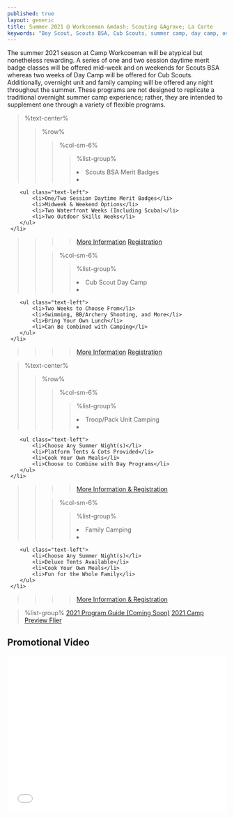 ```yaml
---
published: true
layout: generic
title: Summer 2021 @ Workcoeman &mdash; Scouting &Agrave; La Carte
keywords: "Boy Scout, Scouts BSA, Cub Scouts, summer camp, day camp, overview, Scouting, Scouting A La Carte, Family Camping, Overnight Camping, Merit Badges"
---
```


The summer 2021 season at Camp Workcoeman will be atypical but nonetheless rewarding. A series of one and two session daytime merit badge classes will be offered mid-week and on weekends for Scouts BSA whereas two weeks of Day Camp will be offered for Cub Scouts. Additionally, overnight unit and family camping will be offered any night throughout the summer. These programs are not designed to replicate a traditional overnight summer camp experience; rather, they are intended to supplement one through a variety of flexible programs.

> %text-center%
>> %row%
>>> %col-sm-6%
>>>> %list-group%
>>>> <li class="list-group-item active h3">Scouts BSA Merit Badges</li>
>>>> <li class="list-group-item">
        <ul class="text-left">
            <li>One/Two Session Daytime Merit Badges</li>
            <li>Midweek & Weekend Options</li>
            <li>Two Waterfront Weeks (Including Scuba)</li>
            <li>Two Outdoor Skills Weeks</li>
        </ul>
     </li>
>>>> <a href="{{ site.url }}/scouts-bsa/summer-programs/" class="list-group-item">More Information</a>
>>>> <a href="{{ site.url }}/scouts-bsa/register/" class="list-group-item">Registration</a>
>>
>>> %col-sm-6%
>>>> %list-group%
>>>> <li class="list-group-item active h3">Cub Scout Day Camp</li>
>>>> <li class="list-group-item">
        <ul class="text-left">
            <li>Two Weeks to Choose From</li>
            <li>Swimming, BB/Archery Shooting, and More</li>
            <li>Bring Your Own Lunch</li>
            <li>Can Be Combined with Camping</li>
        </ul>
     </li>
>>>> <a href="{{ site.url }}/cub-scouts/day-camp/" class="list-group-item">More Information</a>
>>>> <a href="{{ site.url }}/cub-scouts/register/" class="list-group-item">Registration</a>

> %text-center%
>> %row%
>>> %col-sm-6%
>>>> %list-group%
>>>> <li class="list-group-item active h3">Troop/Pack Unit Camping</li>
>>>> <li class="list-group-item">
        <ul class="text-left">
            <li>Choose Any Summer Night(s)</li>
            <li>Platform Tents & Cots Provided</li>
            <li>Cook Your Own Meals</li>
            <li>Choose to Combine with Day Programs</li>
        </ul>
     </li>
>>>> <a href="{{ site.url }}/summer-camp/overnight-camping/" class="list-group-item">More Information & Registration</a>
>>
>>> %col-sm-6%
>>>> %list-group%
>>>> <li class="list-group-item active h3">Family Camping</li>
>>>> <li class="list-group-item">
        <ul class="text-left">
            <li>Choose Any Summer Night(s)</li>
            <li>Deluxe Tents Available</li>
            <li>Cook Your Own Meals</li>
            <li>Fun for the Whole Family</li>
        </ul>
     </li>
>>>> <a href="{{ site.url }}/summer-camp/overnight-camping/" class="list-group-item">More Information & Registration</a>


> %list-group%
> <a href="{{ site.url }}/#" class="list-group-item">2021 Program Guide (Coming Soon)</a>
> <a href="{{ site.url }}/pdf/2021/2021-preview-flier.pdf" class="list-group-item">2021 Camp Preview Flier</a>

## Promotional Video

<iframe style="max-width: 640px; width: 100%; height: 360px; border: none;" src="//www.youtube-nocookie.com/embed/uXSOw9eqJAc?rel=0" allowfullscreen></iframe>

